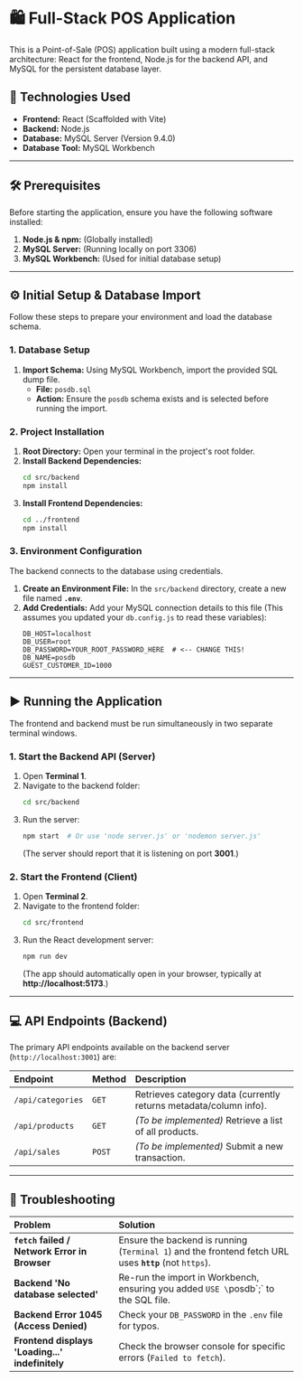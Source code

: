 # 🛍️ Full-Stack POS Application

This is a Point-of-Sale (POS) application built using a modern full-stack architecture: React  for the frontend, Node.js for the backend API, and MySQL for the persistent database layer.

## 🌟 Technologies Used

* **Frontend:** React (Scaffolded with Vite)
* **Backend:** Node.js 
* **Database:** MySQL Server (Version 9.4.0)
* **Database Tool:** MySQL Workbench

---

## 🛠️ Prerequisites

Before starting the application, ensure you have the following software installed:

1.  **Node.js & npm:** (Globally installed)
2.  **MySQL Server:** (Running locally on port 3306)
3.  **MySQL Workbench:** (Used for initial database setup)

---

## ⚙️ Initial Setup & Database Import

Follow these steps to prepare your environment and load the database schema.

### 1. Database Setup

1.  **Import Schema:** Using MySQL Workbench, import the provided SQL dump file.
    * **File:** `posdb.sql`
    * **Action:** Ensure the `posdb` schema exists and is selected before running the import.

### 2. Project Installation

1.  **Root Directory:** Open your terminal in the project's root folder.
2.  **Install Backend Dependencies:**
    ```bash
    cd src/backend
    npm install
    ```
3.  **Install Frontend Dependencies:**
    ```bash
    cd ../frontend
    npm install
    ```

### 3. Environment Configuration

The backend connects to the database using credentials.

1.  **Create an Environment File:** In the `src/backend` directory, create a new file named **`.env`**.
2.  **Add Credentials:** Add your MySQL connection details to this file (This assumes you updated your `db.config.js` to read these variables):
    ```env
    DB_HOST=localhost
    DB_USER=root
    DB_PASSWORD=YOUR_ROOT_PASSWORD_HERE  # <-- CHANGE THIS!
    DB_NAME=posdb
    GUEST_CUSTOMER_ID=1000
    ```

---

## ▶️ Running the Application

The frontend and backend must be run simultaneously in two separate terminal windows.

### 1. Start the Backend API (Server)

1.  Open **Terminal 1**.
2.  Navigate to the backend folder:
    ```bash
    cd src/backend
    ```
3.  Run the server:
    ```bash
    npm start  # Or use 'node server.js' or 'nodemon server.js'
    ```
    (The server should report that it is listening on port **3001**.)

### 2. Start the Frontend (Client)

1.  Open **Terminal 2**.
2.  Navigate to the frontend folder:
    ```bash
    cd src/frontend
    ```
3.  Run the React development server:
    ```bash
    npm run dev
    ```
    (The app should automatically open in your browser, typically at **http://localhost:5173**.)

---

## 💻 API Endpoints (Backend)

The primary API endpoints available on the backend server (`http://localhost:3001`) are:

| Endpoint | Method | Description |
| :--- | :--- | :--- |
| `/api/categories` | `GET` | Retrieves category data (currently returns metadata/column info). |
| `/api/products` | `GET` | *(To be implemented)* Retrieve a list of all products. |
| `/api/sales` | `POST` | *(To be implemented)* Submit a new transaction. |

---

## 📝 Troubleshooting

| Problem | Solution |
| :--- | :--- |
| **`fetch` failed / Network Error in Browser** | Ensure the backend is running (`Terminal 1`) and the frontend fetch URL uses **`http`** (not `https`). |
| **Backend 'No database selected'** | Re-run the import in Workbench, ensuring you added `USE \`posdb\`;` to the SQL file. |
| **Backend Error 1045 (Access Denied)** | Check your `DB_PASSWORD` in the `.env` file for typos. |
| **Frontend displays 'Loading...' indefinitely** | Check the browser console for specific errors (`Failed to fetch`). |